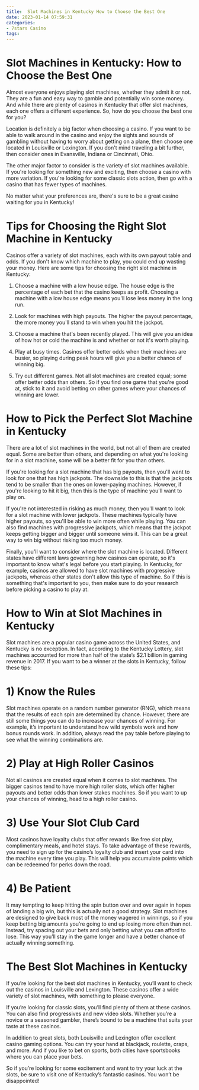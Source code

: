 ```yaml
---
title:  Slot Machines in Kentucky How to Choose the Best One 
date: 2023-01-14 07:59:31
categories:
- 7stars Casino
tags:
---
```



#   Slot Machines in Kentucky: How to Choose the Best One 

Almost everyone enjoys playing slot machines, whether they admit it or not. They are a fun and easy way to gamble and potentially win some money. And while there are plenty of casinos in Kentucky that offer slot machines, each one offers a different experience. So, how do you choose the best one for you?

Location is definitely a big factor when choosing a casino. If you want to be able to walk around in the casino and enjoy the sights and sounds of gambling without having to worry about getting on a plane, then choose one located in Louisville or Lexington. If you don't mind traveling a bit further, then consider ones in Evansville, Indiana or Cincinnati, Ohio.

The other major factor to consider is the variety of slot machines available. If you're looking for something new and exciting, then choose a casino with more variation. If you're looking for some classic slots action, then go with a casino that has fewer types of machines.

No matter what your preferences are, there's sure to be a great casino waiting for you in Kentucky!

#  Tips for Choosing the Right Slot Machine in Kentucky 

Casinos offer a variety of slot machines, each with its own payout table and odds. If you don't know which machine to play, you could end up wasting your money. Here are some tips for choosing the right slot machine in Kentucky:

1. Choose a machine with a low house edge. The house edge is the percentage of each bet that the casino keeps as profit. Choosing a machine with a low house edge means you'll lose less money in the long run.

2. Look for machines with high payouts. The higher the payout percentage, the more money you'll stand to win when you hit the jackpot.

3. Choose a machine that's been recently played. This will give you an idea of how hot or cold the machine is and whether or not it's worth playing.

4. Play at busy times. Casinos offer better odds when their machines are busier, so playing during peak hours will give you a better chance of winning big.

5. Try out different games. Not all slot machines are created equal; some offer better odds than others. So if you find one game that you're good at, stick to it and avoid betting on other games where your chances of winning are lower.

#  How to Pick the Perfect Slot Machine in Kentucky 

There are a lot of slot machines in the world, but not all of them are created equal. Some are better than others, and depending on what you're looking for in a slot machine, some will be a better fit for you than others.

If you're looking for a slot machine that has big payouts, then you'll want to look for one that has high jackpots. The downside to this is that the jackpots tend to be smaller than the ones on lower-paying machines. However, if you're looking to hit it big, then this is the type of machine you'll want to play on.

If you're not interested in risking as much money, then you'll want to look for a slot machine with lower jackpots. These machines typically have higher payouts, so you'll be able to win more often while playing. You can also find machines with progressive jackpots, which means that the jackpot keeps getting bigger and bigger until someone wins it. This can be a great way to win big without risking too much money. 

Finally, you'll want to consider where the slot machine is located. Different states have different laws governing how casinos can operate, so it's important to know what's legal before you start playing. In Kentucky, for example, casinos are allowed to have slot machines with progressive jackpots, whereas other states don't allow this type of machine. So if this is something that's important to you, then make sure to do your research before picking a casino to play at.

#  How to Win at Slot Machines in Kentucky 

Slot machines are a popular casino game across the United States, and Kentucky is no exception. In fact, according to the Kentucky Lottery, slot machines accounted for more than half of the state’s $2.1 billion in gaming revenue in 2017. If you want to be a winner at the slots in Kentucky, follow these tips:

# 1) Know the Rules 

Slot machines operate on a random number generator (RNG), which means that the results of each spin are determined by chance. However, there are still some things you can do to increase your chances of winning. For example, it’s important to understand how wild symbols work and how bonus rounds work. In addition, always read the pay table before playing to see what the winning combinations are.

# 2) Play at High Roller Casinos 

Not all casinos are created equal when it comes to slot machines. The bigger casinos tend to have more high roller slots, which offer higher payouts and better odds than lower stakes machines. So if you want to up your chances of winning, head to a high roller casino.

# 3) Use Your Slot Club Card 

Most casinos have loyalty clubs that offer rewards like free slot play, complimentary meals, and hotel stays. To take advantage of these rewards, you need to sign up for the casino’s loyalty club and insert your card into the machine every time you play. This will help you accumulate points which can be redeemed for perks down the road.

# 4) Be Patient 

It may tempting to keep hitting the spin button over and over again in hopes of landing a big win, but this is actually not a good strategy. Slot machines are designed to give back most of the money wagered in winnings, so if you keep betting big amounts you’re going to end up losing more often than not. Instead, try spacing out your bets and only betting what you can afford to lose. This way you’ll stay in the game longer and have a better chance of actually winning something.

#  The Best Slot Machines in Kentucky

If you’re looking for the best slot machines in Kentucky, you’ll want to check out the casinos in Louisville and Lexington. These casinos offer a wide variety of slot machines, with something to please everyone.

If you’re looking for classic slots, you’ll find plenty of them at these casinos. You can also find progressives and new video slots. Whether you’re a novice or a seasoned gambler, there’s bound to be a machine that suits your taste at these casinos.

In addition to great slots, both Louisville and Lexington offer excellent casino gaming options. You can try your hand at blackjack, roulette, craps, and more. And if you like to bet on sports, both cities have sportsbooks where you can place your bets.

So if you’re looking for some excitement and want to try your luck at the slots, be sure to visit one of Kentucky’s fantastic casinos. You won’t be disappointed!